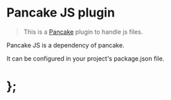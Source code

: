 Pancake JS plugin
=================

> This is a [Pancake](https://github.com/designsystemau/pancake) plugin to handle js files.

Pancake JS is a dependency of pancake.

It can be configured in your project's package.json file.  


# };
